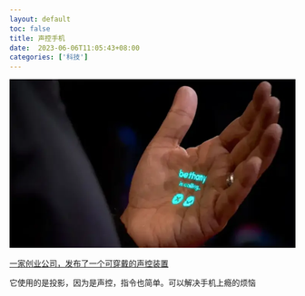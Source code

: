 ```yaml
---
layout: default
toc: false
title: 声控手机
date:  2023-06-06T11:05:43+08:00
categories: ['科技']
---
```


![](2023-06-06-11-06-09.png)

[一家创业公司，发布了一个可穿戴的声控装置](https://interestingengineering.com/innovation/humane-ai-wearable-potential-iphone-killer)

它使用的是投影，因为是声控，指令也简单。可以解决手机上瘾的烦恼